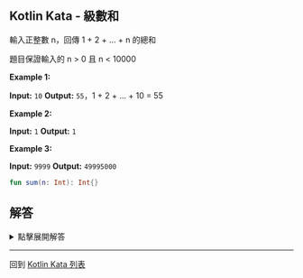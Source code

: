 ## Kotlin Kata - 級數和

輸入正整數 n，回傳 1 + 2 + ... + n 的總和

題目保證輸入的 n > 0 且 n < 10000 

**Example 1:**

**Input:** `10`
**Output:** `55`，1 + 2 + ... + 10 = 55

**Example 2:**

**Input:** `1`
**Output:** `1`

**Example 3:**

**Input:** `9999`
**Output:** `49995000`

```kotlin
fun sum(n: Int): Int{}
```
## 解答
<details>
  <summary>點擊展開解答</summary>

第一時間的想法，可以用迴圈來解決

```kotlin
fun sum(n: Int): Int {
    var sum = 0
    for (i in 1..n) {
        sum += i
    }
    return sum
}
```

有的人可能會想到數學公式解

可以將答案縮減到單行

```kotlin
fun sum(n: Int) = n * (n + 1) / 2
```

更語意化的寫法，我們可以利用 range 的 `sum()` 函數進行操作

```kotlin
fun sum(n: Int) = (1..n).sum()
```
</details>

------

回到 [Kotlin Kata 列表](index.md)
